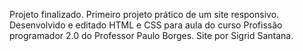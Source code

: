 Projeto finalizado.
Primeiro projeto prático de um site responsivo. Desenvolvido e editado HTML e CSS  para aula do curso Profissão programador 2.0 do Professor Paulo Borges.
Site por Sigrid Santana.
